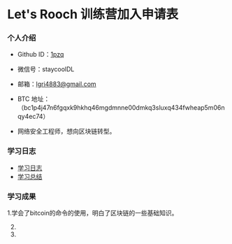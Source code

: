 # Let's Rooch 训练营加入申请表

### 个人介绍

* Github ID：[1pzq](https://github.com/al17er)

* 微信号：staycoolDL

* 邮箱：lgri4883@gmail.com

* BTC 地址：（bc1p4j47n6fgqxk9hkhq46mgdmnne00dmkq3sluxq434fwheap5m06nqy4ec74）

* 网络安全工程师，想向区块链转型。

### 学习日志

- [学习日志](journal.md)
- [学习总结](summary.md)

### 学习成果

1.学会了bitcoin的命令的使用，明白了区块链的一些基础知识。

2.

3.
